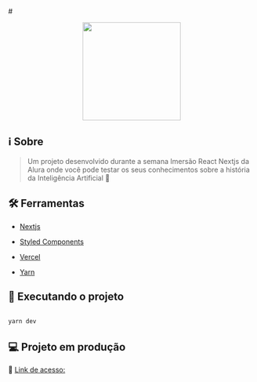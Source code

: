 #<div  align="center">

<img src="./logo.svg" width="200"/>

</div>


## :information_source: Sobre

> Um projeto desenvolvido durante a semana Imersão React Nextjs da Alura onde você pode testar os seus conhecimentos sobre a história da Inteligência Artificial 🤖
 

## :hammer_and_wrench: Ferramentas

- [Nextjs](https://nextjs.org/)

- [Styled Components](https://styled-components.com)

- [Vercel](https://vercel.com)

- [Yarn](https://yarnpkg.com/)


## :rocket: Executando o projeto

```bash

yarn dev

```
 

## :computer: Projeto em produção

:link: [Link de acesso: ](https://ai-quiz.idcesares.vercel.app/)